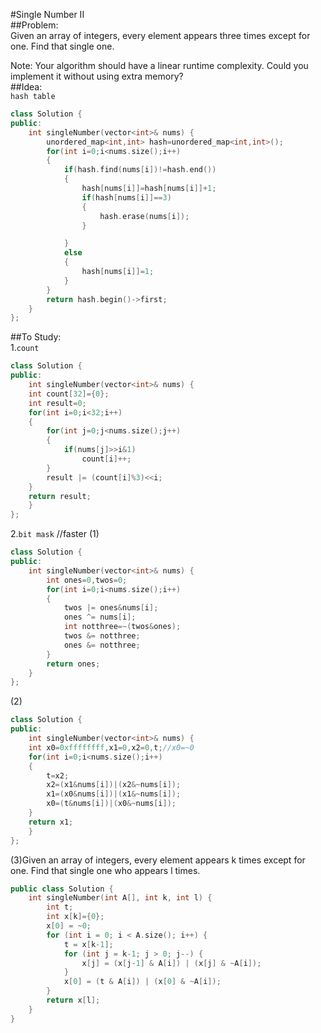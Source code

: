 #Single Number II  
##Problem:  
Given an array of integers, every element appears three times except for one. Find that single one.

Note:
Your algorithm should have a linear runtime complexity. Could you implement it without using extra memory?  
##Idea:  
`hash table`
```cpp
class Solution {
public:
    int singleNumber(vector<int>& nums) {
        unordered_map<int,int> hash=unordered_map<int,int>();
        for(int i=0;i<nums.size();i++)
        {
            if(hash.find(nums[i])!=hash.end())
            {
                hash[nums[i]]=hash[nums[i]]+1;
                if(hash[nums[i]]==3)
                {
                    hash.erase(nums[i]);               
                }

            }
            else
            {
                hash[nums[i]]=1;
            }
        }
        return hash.begin()->first;
    }
};
```  
##To Study:  
1.`count`  
```cpp
class Solution {
public:
    int singleNumber(vector<int>& nums) {
    int count[32]={0};
    int result=0;
    for(int i=0;i<32;i++)
    {
        for(int j=0;j<nums.size();j++)
        {
            if(nums[j]>>i&1)
                count[i]++;
        }
        result |= (count[i]%3)<<i;
    }
    return result;
    }
};
```  
2.`bit mask` //faster
(1)
```cpp
class Solution {
public:
    int singleNumber(vector<int>& nums) {
        int ones=0,twos=0;
        for(int i=0;i<nums.size();i++)
        {
            twos |= ones&nums[i];
            ones ^= nums[i];
            int notthree=~(twos&ones);
            twos &= notthree;
            ones &= notthree;
        }
        return ones;
    }
};
```
(2)
```cpp
class Solution {
public:
    int singleNumber(vector<int>& nums) {
    int x0=0xffffffff,x1=0,x2=0,t;//x0=~0
    for(int i=0;i<nums.size();i++)
    {
        t=x2;
        x2=(x1&nums[i])|(x2&~nums[i]);
        x1=(x0&nums[i])|(x1&~nums[i]);
        x0=(t&nums[i])|(x0&~nums[i]);
    }
    return x1;
    }
};
```  
(3)Given an array of integers, every element appears k times except for one. Find that single one who appears l times.  
```cpp
public class Solution {
    int singleNumber(int A[], int k, int l) {
        int t;
        int x[k]={0};
        x[0] = ~0;
        for (int i = 0; i < A.size(); i++) {
            t = x[k-1];
            for (int j = k-1; j > 0; j--) {
                x[j] = (x[j-1] & A[i]) | (x[j] & ~A[i]);
            }
            x[0] = (t & A[i]) | (x[0] & ~A[i]);
        }
        return x[l];
    }
}
```
 
